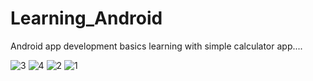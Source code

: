 
# Learning_Android
Android app development basics learning with simple calculator app....


![3](https://user-images.githubusercontent.com/62520414/132575598-4ddbb76e-fcdf-4c37-b971-3398179c917e.png)
![4](https://user-images.githubusercontent.com/62520414/132575608-ab3ca7fd-8970-4d7a-9aaa-26b0e386f9d6.png)
![2](https://user-images.githubusercontent.com/62520414/132575613-ecd58e5b-276d-47ad-a77f-d87ab0d13a96.png)
![1](https://user-images.githubusercontent.com/62520414/132575617-8a566276-8a4d-499c-887c-0cd8a0922d71.png)

